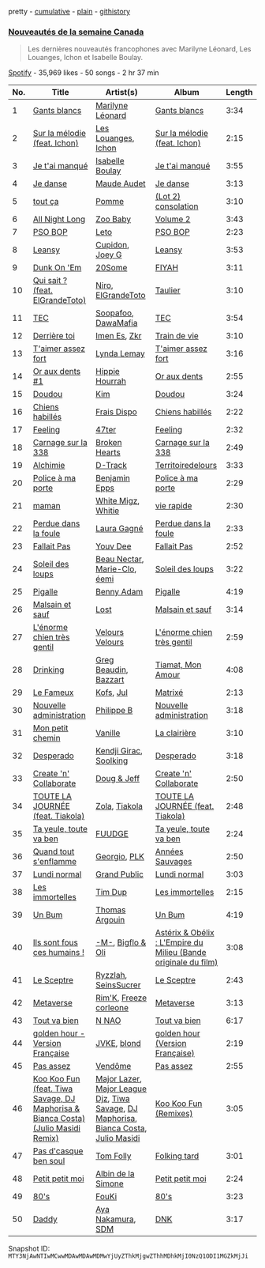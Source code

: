 pretty - [cumulative](/playlists/cumulative/37i9dQZF1DX9SvXmR7wQty.md) - [plain](/playlists/plain/37i9dQZF1DX9SvXmR7wQty) - [githistory](https://github.githistory.xyz/mackorone/spotify-playlist-archive/blob/main/playlists/plain/37i9dQZF1DX9SvXmR7wQty)

### [Nouveautés de la semaine Canada](https://open.spotify.com/playlist/37i9dQZF1DX9SvXmR7wQty)

> Les dernières nouveautés francophones avec Marilyne Léonard, Les Louanges, Ichon et Isabelle Boulay.

[Spotify](https://open.spotify.com/user/spotify) - 35,969 likes - 50 songs - 2 hr 37 min

| No. | Title | Artist(s) | Album | Length |
|---|---|---|---|---|
| 1 | [Gants blancs](https://open.spotify.com/track/2LvkbJtiU8zBRZnBWqra43) | [Marilyne Léonard](https://open.spotify.com/artist/00WvHy3wvdUV4WSvvc0N5p) | [Gants blancs](https://open.spotify.com/album/4ll73k9KZOaVPVWh54VlIL) | 3:34 |
| 2 | [Sur la mélodie \(feat\. Ichon\)](https://open.spotify.com/track/1FnJheHq9Q9rArgP5Oiq1w) | [Les Louanges](https://open.spotify.com/artist/57GQLJX1O8guO5PVj46e6l), [Ichon](https://open.spotify.com/artist/5MJkroCz5vy8h3LeDsN1vu) | [Sur la mélodie \(feat\. Ichon\)](https://open.spotify.com/album/7ufj76jBr16b9EoMAO8sab) | 2:15 |
| 3 | [Je t'ai manqué](https://open.spotify.com/track/7d8Fk8bxao3O9A3rqgG6GM) | [Isabelle Boulay](https://open.spotify.com/artist/5gx3I0a3G8F4hui6GZLfQF) | [Je t'ai manqué](https://open.spotify.com/album/330ZfKjrGDutgAkyp0vawf) | 3:55 |
| 4 | [Je danse](https://open.spotify.com/track/0hcDZ1YCJRMj9HXAFQOWNL) | [Maude Audet](https://open.spotify.com/artist/4cevhLjv2nMVIOpUnS23n5) | [Je danse](https://open.spotify.com/album/6r6ZkrdjLnjc9uyFzog1Z7) | 3:13 |
| 5 | [tout ça](https://open.spotify.com/track/6a2OG6Xjsl9JZyx6WWg5LX) | [Pomme](https://open.spotify.com/artist/6e3pZKXUxrPfnUPJ960Hd9) | [\(Lot 2\) consolation](https://open.spotify.com/album/7liNPWOvTHUYVg5ZhPLBvm) | 3:10 |
| 6 | [All Night Long](https://open.spotify.com/track/6veDfkluTetAypC3SffZwr) | [Zoo Baby](https://open.spotify.com/artist/5cwwkrAy5dg58se1CLKuFO) | [Volume 2](https://open.spotify.com/album/0Nmzcz93BpG0Guc9mAd0qi) | 3:43 |
| 7 | [PSO BOP](https://open.spotify.com/track/3baDxVQRIRuhMTMb6nKJbf) | [Leto](https://open.spotify.com/artist/6HCBnyTBSLdb3TFn2ayulY) | [PSO BOP](https://open.spotify.com/album/2Lg8T1TQw0LqhJbNHZwRfe) | 2:23 |
| 8 | [Leansy](https://open.spotify.com/track/33tyoDlbRyXPfFj3t9Z3u8) | [Cupidon](https://open.spotify.com/artist/5iLIhZFtUFijzNwplwZtlV), [Joey G](https://open.spotify.com/artist/6p9wdOS2uCLQqiYP1HYeJf) | [Leansy](https://open.spotify.com/album/1ceqJneoh9TEfSwqu2NfFx) | 3:53 |
| 9 | [Dunk On 'Em](https://open.spotify.com/track/0u4Q7fpXtrTAHTPYCKcoIA) | [20Some](https://open.spotify.com/artist/5XexJCqZgI59ntWjW3p8jQ) | [FIYAH](https://open.spotify.com/album/7LhkTAJ8NTMhMbynv8RQav) | 3:11 |
| 10 | [Qui sait ? \(feat\. ElGrandeToto\)](https://open.spotify.com/track/3ejjmzEsUfObGdmmQRVmM2) | [Niro](https://open.spotify.com/artist/1wAtSe79kItIb9nf5EhI2Q), [ElGrandeToto](https://open.spotify.com/artist/4BFLElxtBEdsdwGA1kHTsx) | [Taulier](https://open.spotify.com/album/2mcTAfultyCrXKx1IE1XQZ) | 3:10 |
| 11 | [TEC](https://open.spotify.com/track/3HJKrwiplwM14ZN9RowsIc) | [Soopafoo](https://open.spotify.com/artist/5qeGJOaQ09cd31ndQ0M7EN), [DawaMafia](https://open.spotify.com/artist/5yhoElw9gCKKsOAK1mmgHJ) | [TEC](https://open.spotify.com/album/6XlTKcnoHUtoZ2yQUra9zf) | 3:54 |
| 12 | [Derrière toi](https://open.spotify.com/track/3cBpa9HYqtxLaGyLDQzbr6) | [Imen Es](https://open.spotify.com/artist/7CW7QdOgRStOg7JktRuZ3E), [Zkr](https://open.spotify.com/artist/2yJ6lsLqG06r9bckSTQRt4) | [Train de vie](https://open.spotify.com/album/1vgaVtoq7sXwucDWv9I7Ez) | 3:10 |
| 13 | [T'aimer assez fort](https://open.spotify.com/track/2jCCTO3g5L5XWufCq1vX1p) | [Lynda Lemay](https://open.spotify.com/artist/6rVJyC8TepqtRRPeEFZfi0) | [T'aimer assez fort](https://open.spotify.com/album/7qOoMkhFRlMNxYhJux3PNy) | 3:16 |
| 14 | [Or aux dents \#1](https://open.spotify.com/track/2W5diySRzth7W1GxXh9aML) | [Hippie Hourrah](https://open.spotify.com/artist/3bleTECnmOHmAXDHp057aj) | [Or aux dents](https://open.spotify.com/album/6L3bXWMfStRQZOzDKOhOcN) | 2:55 |
| 15 | [Doudou](https://open.spotify.com/track/7CTP8zjKDI25DGibdzEIS7) | [Kim](https://open.spotify.com/artist/1bufaOa1xsdvxGxeqQJtzW) | [Doudou](https://open.spotify.com/album/0BpbF8kQVKg165nMZLF6DG) | 3:24 |
| 16 | [Chiens habillés](https://open.spotify.com/track/5riMSZxTduU3bMgr2B26E5) | [Frais Dispo](https://open.spotify.com/artist/6TDKketvd7bXUsKVcMKMb9) | [Chiens habillés](https://open.spotify.com/album/7LbJ2LedRWrZA8056mFM52) | 2:22 |
| 17 | [Feeling](https://open.spotify.com/track/5calkLSWjQko2da689PKYo) | [47ter](https://open.spotify.com/artist/0aXaZj4wB5jLF2E2d8WEVi) | [Feeling](https://open.spotify.com/album/5CJDFONNgIvOVkScKK16FJ) | 2:32 |
| 18 | [Carnage sur la 338](https://open.spotify.com/track/28af0lQABinTAtzoQVYPi2) | [Broken Hearts](https://open.spotify.com/artist/74TBUD0oJZdEOzv1PcOPvy) | [Carnage sur la 338](https://open.spotify.com/album/5eVnBt5j4cMXRr7bgj1JJK) | 2:49 |
| 19 | [Alchimie](https://open.spotify.com/track/4LbcM1JxYsuBEqLg8gtwEH) | [D\-Track](https://open.spotify.com/artist/6iCGxocdnrQ3pxNN1drzNu) | [Territoiredelours](https://open.spotify.com/album/4dc7lc9vGkSCogIKIPSXF6) | 3:33 |
| 20 | [Police à ma porte](https://open.spotify.com/track/4efHCpCu3cmXSZPcZnemUS) | [Benjamin Epps](https://open.spotify.com/artist/2quhaEEtVvUNS0HwL1EJNn) | [Police à ma porte](https://open.spotify.com/album/6s1K0Koo24rGmV33PZYyzv) | 2:29 |
| 21 | [maman](https://open.spotify.com/track/5Nr5MNAlmvFw2z7LQV1C6F) | [White Migz](https://open.spotify.com/artist/2HLKLDXuuQlYM5YxZ21rN8), [Whitie](https://open.spotify.com/artist/0i91b2mJ9VCTPDvBEmOTID) | [vie rapide](https://open.spotify.com/album/3B4fTEOw0x0ku2woLbPop2) | 2:30 |
| 22 | [Perdue dans la foule](https://open.spotify.com/track/0Lu8eM6yx3iiRd5a7qV2gP) | [Laura Gagné](https://open.spotify.com/artist/34UjqWd6fDAaLYo7CWVwSA) | [Perdue dans la foule](https://open.spotify.com/album/6ktUPQ7XXzXTWQBMUTZZAk) | 2:33 |
| 23 | [Fallait Pas](https://open.spotify.com/track/3bA5hwXnmbf7ZfleTkQ4cn) | [Youv Dee](https://open.spotify.com/artist/5P3mgWx3KvnURMhlVm5pMS) | [Fallait Pas](https://open.spotify.com/album/1zsDuNgLg4YdM4jAIHYquP) | 2:52 |
| 24 | [Soleil des loups](https://open.spotify.com/track/6gkRmf7ppfbNNTXpXSYhwp) | [Beau Nectar](https://open.spotify.com/artist/2XDuWdt7zEptAlDpeqfcMH), [Marie\-Clo](https://open.spotify.com/artist/09ubgSbt4gC7ZVF6xRRFb7), [éemi](https://open.spotify.com/artist/0xLZyJmPzIEMi7BIK4R46P) | [Soleil des loups](https://open.spotify.com/album/2FwQG8y5MlKSTWayPmqTzG) | 3:22 |
| 25 | [Pigalle](https://open.spotify.com/track/61CqSFg78pMYNSJpqHOzQr) | [Benny Adam](https://open.spotify.com/artist/31Gbv2WFzy6QX0X6DkGiHA) | [Pigalle](https://open.spotify.com/album/22AW5DN7qVOybGo4JKx2Ku) | 4:19 |
| 26 | [Malsain et sauf](https://open.spotify.com/track/7j3la4hrPWrfAfnbPitoGI) | [Lost](https://open.spotify.com/artist/5Pd7zqwUqC1INMJAT2Df7b) | [Malsain et sauf](https://open.spotify.com/album/32GEpdgSryJ1QSRsvN4EiN) | 3:14 |
| 27 | [L'énorme chien très gentil](https://open.spotify.com/track/6svpIJIzxKMSpb7oieyN6p) | [Velours Velours](https://open.spotify.com/artist/1DXXGN22iihmr6gKcYwuWg) | [L'énorme chien très gentil](https://open.spotify.com/album/0H7KQjMqQ9IBJg6Wdupr3C) | 2:59 |
| 28 | [Drinking](https://open.spotify.com/track/4Sif8gDOINGLQ6gDP8yZjP) | [Greg Beaudin](https://open.spotify.com/artist/546YsSEtGcmiOu121v7Yj0), [Bazzart](https://open.spotify.com/artist/2MbDF1l08wsQOWjwg54YYa) | [Tiamat, Mon Amour](https://open.spotify.com/album/0Rh29AQkiNEw3wJNHC4Bzq) | 4:08 |
| 29 | [Le Fameux](https://open.spotify.com/track/4wZhBbDiMr4lwYyWv2iRAZ) | [Kofs](https://open.spotify.com/artist/5RaQ9nmVGoTye2SI76x3yw), [Jul](https://open.spotify.com/artist/3IW7ScrzXmPvZhB27hmfgy) | [Matrixé](https://open.spotify.com/album/2aOSlDepFY62KyDrMMONpD) | 2:13 |
| 30 | [Nouvelle administration](https://open.spotify.com/track/3bh1iLjPXYSzeNRfnobnpu) | [Philippe B](https://open.spotify.com/artist/7FvBLeBeCiWR09phkPyyrf) | [Nouvelle administration](https://open.spotify.com/album/1PYQvFT5MWMb12M1EAKY7u) | 3:18 |
| 31 | [Mon petit chemin](https://open.spotify.com/track/3CSyQthkPOLOLXVmdYvHpL) | [Vanille](https://open.spotify.com/artist/3tHAfDZrW7zR6hXd4FzWWn) | [La clairière](https://open.spotify.com/album/6Q5X9RmkPOay3CQQMYTplq) | 3:10 |
| 32 | [Desperado](https://open.spotify.com/track/0mv5yREt4vSfYnKpENsF0R) | [Kendji Girac](https://open.spotify.com/artist/4IS4EyXNmiI2w5SRCjMtEF), [Soolking](https://open.spotify.com/artist/0GgY7hjMoGDsX8ZDe2mwds) | [Desperado](https://open.spotify.com/album/1r7zIgnFzNSLyXCrssQDWe) | 3:18 |
| 33 | [Create 'n' Collaborate](https://open.spotify.com/track/6SLqm8b5oMS6IqQCQtqS0m) | [Doug & Jeff](https://open.spotify.com/artist/4emZH10SLlSZFIzVnot3q7) | [Create 'n' Collaborate](https://open.spotify.com/album/12HsTGaczjkG3lS1AYLkn7) | 2:50 |
| 34 | [TOUTE LA JOURNÉE \(feat\. Tiakola\)](https://open.spotify.com/track/2nD4X3sHH2kZ1gWraTpe7u) | [Zola](https://open.spotify.com/artist/54kCbQZaZWHnwwj9VP2hn4), [Tiakola](https://open.spotify.com/artist/3vUMXQ9kPnZAQkMkZZ7Hfh) | [TOUTE LA JOURNÉE \(feat\. Tiakola\)](https://open.spotify.com/album/6oi3iBbHDDAaAzMoG0UbgE) | 2:48 |
| 35 | [Ta yeule, toute va ben](https://open.spotify.com/track/2WSaDhLKwesu1YFWdFoB5u) | [FUUDGE](https://open.spotify.com/artist/5VeX5PycbdHZmYuTqYGUbi) | [Ta yeule, toute va ben](https://open.spotify.com/album/7czM4O7ElmQ8WOCrav1Vxf) | 2:24 |
| 36 | [Quand tout s'enflamme](https://open.spotify.com/track/04M7hgJo8KgONKo4OL91jz) | [Georgio](https://open.spotify.com/artist/6Xc0KDqzw5u6EQLgdfeoKO), [PLK](https://open.spotify.com/artist/3DCWeG2J1fZeu0Oe6i5Q6m) | [Années Sauvages](https://open.spotify.com/album/3zsnpMh0K6pM1Rbo7btDtN) | 2:50 |
| 37 | [Lundi normal](https://open.spotify.com/track/01q5hNY32vR6b1xa1nMZlQ) | [Grand Public](https://open.spotify.com/artist/5Ctw4xKmnbdrLyWdEA4KiO) | [Lundi normal](https://open.spotify.com/album/7jjPYqJd43EwfEnXHxy4kx) | 3:03 |
| 38 | [Les immortelles](https://open.spotify.com/track/4x1Fs9ZvBQIDHpyH5Ya3MI) | [Tim Dup](https://open.spotify.com/artist/2Ksaxtwx8hMgjUkzIoGDXE) | [Les immortelles](https://open.spotify.com/album/3nYhirkd6Qr6kkQmYhmYIl) | 2:15 |
| 39 | [Un Bum](https://open.spotify.com/track/5V3yBZFCTUqeNkOoSar5gk) | [Thomas Argouin](https://open.spotify.com/artist/2YuO1O9h5zMxswHlFvs7b6) | [Un Bum](https://open.spotify.com/album/4pyfgT2L93E6dgNA36iHcz) | 4:19 |
| 40 | [Ils sont fous ces humains !](https://open.spotify.com/track/6C7mfquUXYvn6Oc0E5wsPN) | [\-M\-](https://open.spotify.com/artist/6soPpJHlCtN6SY8pWlfbC6), [Bigflo & Oli](https://open.spotify.com/artist/5mmEMfYChd6MImBagU7zCs) | [Astérix & Obélix : L'Empire du Milieu \(Bande originale du film\)](https://open.spotify.com/album/0mpVyFXf7wIKuSxTtZz0zz) | 3:08 |
| 41 | [Le Sceptre](https://open.spotify.com/track/2P5RfaeihHYD8Wt1Kxslo4) | [Ryzzlah](https://open.spotify.com/artist/5UuB2FDyF70ko2fJOGtYhs), [SeinsSucrer](https://open.spotify.com/artist/6AFFCSzexIvA2fBeEpe0nP) | [Le Sceptre](https://open.spotify.com/album/4TgcBkfNZV156MPIvENc45) | 2:43 |
| 42 | [Metaverse](https://open.spotify.com/track/7rzjdyHmqwloCA16UBdDgg) | [Rim'K](https://open.spotify.com/artist/2eh8cEKZk4VeruUrGq748D), [Freeze corleone](https://open.spotify.com/artist/76Pl0epAMXVXJspaSuz8im) | [Metaverse](https://open.spotify.com/album/4yb1lj6MdPuKHJuQlXs5O7) | 3:13 |
| 43 | [Tout va bien](https://open.spotify.com/track/4iW2fvVd5p1DmjvBRUITxo) | [N NAO](https://open.spotify.com/artist/2bTWc0z5acK6nczbQAoiFs) | [Tout va bien](https://open.spotify.com/album/5QLBWINtANCgkD8sy34Hgt) | 6:17 |
| 44 | [golden hour \- Version Française](https://open.spotify.com/track/6Y9HP2CDrCISKcvAqY0fBo) | [JVKE](https://open.spotify.com/artist/164Uj4eKjl6zTBKfJLFKKK), [blond](https://open.spotify.com/artist/6bAfbEF8yCMBTtXEBFLh2x) | [golden hour \(Version Française\)](https://open.spotify.com/album/2rVrUrani6tXmWVg3uODg3) | 2:19 |
| 45 | [Pas assez](https://open.spotify.com/track/38cj3UAVsZJicscLLCEtt1) | [Vendôme](https://open.spotify.com/artist/0Ynccr9no1SvYRuIL8jKqJ) | [Pas assez](https://open.spotify.com/album/1fR3HHIVEGsWm15GqfMFq9) | 2:55 |
| 46 | [Koo Koo Fun \(feat\. Tiwa Savage, DJ Maphorisa & Bianca Costa\) \(Julio Masidi Remix\)](https://open.spotify.com/track/0HH4liqntlo3KQmKiRKJsv) | [Major Lazer](https://open.spotify.com/artist/738wLrAtLtCtFOLvQBXOXp), [Major League Djz](https://open.spotify.com/artist/0N3AcLTAS3vcx93PxN2Agb), [Tiwa Savage](https://open.spotify.com/artist/1hNaHKp2Za5YdOAG0WnRbc), [DJ Maphorisa](https://open.spotify.com/artist/0mMqD2uqwvCjFvlzo6ayGi), [Bianca Costa](https://open.spotify.com/artist/1DcL22xdIWcdNa4ZHaXZjT), [Julio Masidi](https://open.spotify.com/artist/2ZfpJTfi4q60zRUFWhll73) | [Koo Koo Fun \(Remixes\)](https://open.spotify.com/album/2FHaIfUZWS9PSRqQUU0u48) | 3:05 |
| 47 | [Pas d'casque ben soul](https://open.spotify.com/track/6JkgB8I9NqTGYTOEPAc0X3) | [Tom Folly](https://open.spotify.com/artist/4vNtkEivYgKJKHk99G9jLz) | [Folking tard](https://open.spotify.com/album/0Yqz3UIq9JRRehQ51gKT4S) | 3:01 |
| 48 | [Petit petit moi](https://open.spotify.com/track/4KxQ0626SWAkykLREg5PCs) | [Albin de la Simone](https://open.spotify.com/artist/4VuZOySa9AIegZZzNIjPLC) | [Petit petit moi](https://open.spotify.com/album/3rcIrd96WiQ2STnMwEhDdg) | 2:24 |
| 49 | [80's](https://open.spotify.com/track/6VONfYwyPiTSVAkbVHMdBa) | [FouKi](https://open.spotify.com/artist/3IMC79WXhjXUkDHhpsSN8n) | [80's](https://open.spotify.com/album/2XjaUCMkWHkRd996KUVOHT) | 3:23 |
| 50 | [Daddy](https://open.spotify.com/track/43eoqH9CIZqy7VXLnwwMnu) | [Aya Nakamura](https://open.spotify.com/artist/7IlRNXHjoOCgEAWN5qYksg), [SDM](https://open.spotify.com/artist/0LKAV3zJ8a8AIGnyc5OvfB) | [DNK](https://open.spotify.com/album/2sDLGR5LQ1pRmyCOT0alhN) | 3:17 |

Snapshot ID: `MTY3NjAwNTIwMCwwMDAwMDAwMDMwYjUyZThkMjgwZThhMDhkMjI0NzQ1ODI1MGZkMjJi`
